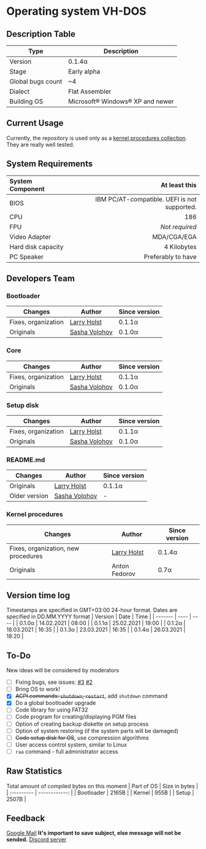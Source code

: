 # Operating system VH-DOS
## Description Table
| Type | Description |
| ---- | ----------- |
| Version | 0.1.4α |
| Stage | Early alpha |
| Global bugs count | ~4 |
| Dialect | Flat Assembler |
| Building OS | Microsoft&reg; Windows&reg; XP and newer |

## Current Usage
Currently, the repository is used only as a [kernel procedures collection](https://github.com/SashaVolohov/VH-DOS/tree/master/sources/kernel). They are really well tested.

## System Requirements
| System Component | At least this |
| :--------------- | ------------: |
| BIOS | IBM PC/AT-compatible. UEFI is not supported. |
| CPU | 186 |
| FPU | *Not required* |
| Video Adapter | MDA/CGA/EGA |
| Hard disk capacity | 4 Kilobytes |
| PC Speaker | Preferably to have |

## Developers Team
### Bootloader
| Changes | Author | Since version |
| ------- | ------ | ------------- |
| Fixes, organization | [Larry Holst](https://github.com/Diicorp95) | 0.1.1α |
| Originals | [Sasha Volohov](https://github.com/SashaVolohov) | 0.1.0α |
### Core
| Changes | Author | Since version |
| ------- | ------ | ------------- |
| Fixes, organization | [Larry Holst](https://github.com/Diicorp95) | 0.1.1α |
| Originals | [Sasha Volohov](https://github.com/SashaVolohov) | 0.1.0α |
### Setup disk
| Changes | Author | Since version |
| ------- | ------ | ------------- |
| Fixes, organization | [Larry Holst](https://github.com/Diicorp95) | 0.1.1α |
| Originals | [Sasha Volohov](https://github.com/SashaVolohov) | 0.1.0α |
### README.md
| Changes | Author | Since version |
| ------- | ------ | ------------- |
| Originals | [Larry Holst](https://github.com/Diicorp95) | 0.1.1α |
| Older version | [Sasha Volohov](https://github.com/SashaVolohov) | - |
### Kernel procedures
| Changes | Author | Since version |
| ------- | ------ | ------------- |
| Fixes, organization, new procedures | [Larry Holst](https://github.com/Diicorp95) | 0.1.4α |
| Originals | Anton Fedorov | 0.7α |

## Version time log
Timestamps are specified in GMT+03:00 24-hour format.
Dates are specified in DD.MM.YYYY format
| Version | Date | Time |
| ------- | ---- | ---- |
| 0.1.0α | 14.02.2021 | 08:00 |
| 0.1.1α | 25.02.2021 | 19:00 |
| 0.1.2α | 18.03.2021 | 16:35 |
| 0.1.3α | 23.03.2021 | 16:35 |
| 0.1.4α | 26.03.2021 | 18:20 |

## To-Do
New ideas will be considered by moderators
- [ ] Fixing bugs, see issues: [#3](https://github.com/SashaVolohov/VH-DOS/issues/3) [#2](https://github.com/SashaVolohov/VH-DOS/issues/2)
- [ ] Bring OS to work!
- [X] ~~ACPI commands: `shutdown`, `restart`~~, add `shutdown` command
- [X] Do a global bootloader upgrade
- [ ] Code library for using FAT32
- [ ] Code program for creating/displaying PGM files
- [ ] Option of creating backup diskette on setup process
- [ ] Option of system restoring (if the system parts will be damaged)
- [ ] ~~Code setup disk for OS~~, use compression algorithms
- [ ] User access control system, similar to Linux
- [ ] `raa` command - full administrator access

## Raw Statistics
Total amount of compiled bytes on this moment
| Part of OS | Size in bytes |
| :--------- | ------------: |
| Bootloader | 2165B |
| Kernel | 955B |
| Setup | 2507B |

## Feedback
<a href="mailto:vhdos.devteam@gmail.com?subject=GitHubRepo%3AVH-DOS&body=Hello%20everybody!%0AI%20want%20to%20tell%20you%20about...">Google Mail</a> **It's important to save subject, else message will not be sended.**
[Discord server](https://discord.gg/AQ593d2xdD)

<img alt="" src="http://nfewordbag.atwebpages.com/empty">

